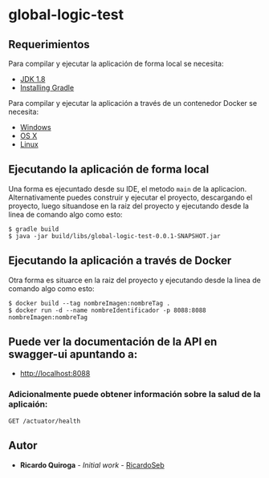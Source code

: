 # global-logic-test

## Requerimientos

Para compilar y ejecutar la aplicación de forma local se necesita:

- [JDK 1.8](http://www.oracle.com/technetwork/java/javase/downloads/jdk8-downloads-2133151.html)
- [Installing Gradle](https://docs.gradle.org/current/userguide/installation.html)

Para compilar y ejecutar la aplicación a través de un contenedor Docker se necesita:

* [Windows](https://docs.docker.com/windows/started)
* [OS X](https://docs.docker.com/mac/started/)
* [Linux](https://docs.docker.com/linux/started/)

## Ejecutando la aplicación de forma local

Una forma es ejecuntado desde su IDE, el metodo `main` de la aplicacion. 
Alternativamente puedes construir y ejecutar el proyecto, descargando el proyecto, luego
situandose en la raiz del proyecto y ejecutando desde la linea de comando algo como esto:

```
$ gradle build
$ java -jar build/libs/global-logic-test-0.0.1-SNAPSHOT.jar
```

## Ejecutando la aplicación a través de Docker

Otra forma es situarce en la raiz del proyecto y ejecutando desde la linea de comando algo
como esto:

```
$ docker build --tag nombreImagen:nombreTag .
$ docker run -d --name nombreIdentificador -p 8088:8088 nombreImagen:nombreTag
```

## Puede ver la documentación de la API en swagger-ui apuntando a:

- [http://localhost:8088](http://localhost:8088)


### Adicionalmente puede obtener información sobre la salud de la aplicaión:
```
GET /actuator/health
```

## Autor

* **Ricardo Quiroga** - *Initial work* - [RicardoSeb](https://github.com/ricardoseb)




